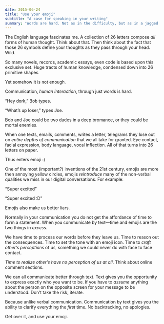 ```yaml
---
date: 2015-06-24
title: "Use your emoji"
subtitle: "A case for speaking in your writing"
summary: "Words are hard. Not as in the difficulty, but as in a jagged rock type of hard. They will hit you over the head again and again. Emojis are soft, round, and squishy. They can take the edge off of your words, all you have to do is use them."
---
```


The English language fascinates me. A collection of 26 letters compose *all* forms of human thought. Think about that. Then think about the fact that those 26 symbols define your thoughts as they pass through your head. Wild.

So many novels, records, academic essays, even code is based upon this exclusive set. Huge tracts of human knowledge, condensed down into 26 primitive shapes.

Yet somehow it is not enough.

Communication, *human interaction*, through just words is hard.

“Hey dork,” Bob types.

“What’s up loser,” types Joe.

Bob and Joe could be two dudes in a deep bromance, or they could be mortal enemies.

When one texts, emails, comments, writes a letter, telegrams they lose out on *entire depths of communication* that we all take for granted. Eye contact, facial expression, body language, vocal inflection. All of that turns into 26 letters on paper.

Thus enters emoji :)

One of the most (important?) inventions of the 21st century, emojis are more then annoying yellow circles, emojis *reintroduce* many of the non-verbal qualities we miss in our digital conversations. For example:

“Super excited”

“Super excited :D”

Emojis also make us better liars.

Normally in your communication you do not get the affordance of time to form a statement. When you communicate by text&mdash;time and emojis are the two things in *excess*.

We have time to process our words before they leave us. Time to reason out the consequences. Time to set the tone with an emoji icon. Time to *craft other’s perceptions* of us, something we could never do with face to face contact.

*Time to realize other’s have no perception of us at all*. Think about online comment sections.

We can all communicate better through text. Text gives you the opportunity to express exactly who you want to be. If you have to *assume* anything about the person on the opposite screen for your message to be understood. Don't take the risk, iterate.

Because unlike verbal communication. Communication by text gives you the ability to clarify everything the *first* time. No backtracking, no apologies.

Get over it, and use your emoji.
